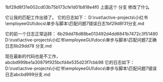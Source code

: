 1bf29d8f31e002cd03b75b173cfe1d01b818e4f0
上面这个 分支 修改了什么

它让我的匹配工作出错了。
它的日志如下：
D:\rust\active-projects\小红书\employeeGUI\docs\单步与脚本\匹配问题7错误日志1bf29d8f31分支.md

它的前一个日志正常运转：
6b29dd78d88be013492d4dd6841b7472c3f51480
D:\rust\active-projects\小红书\employeeGUI\docs\单步与脚本\匹配问题7正确日志6b29dd78 分支.md

现在最新的代码也是不工作，
abcbd999be1a30879f925bcfd4e535d23f7cbb98
它的日志如下：
D:\rust\active-projects\小红书\employeeGUI\docs\单步与脚本\匹配问题7错误日志abcbd999分支.md
